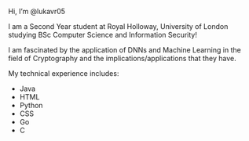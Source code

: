 Hi, I’m @lukavr05

I am a Second Year student at Royal Holloway, University of London studying BSc Computer Science and Information Security!

I am fascinated by the application of DNNs and Machine Learning in the field of Cryptography and the implications/applications that they have.

My technical experience includes:
  - Java      
  - HTML
  - Python
  - CSS
  - Go
  - C

<!---
lukavr05/lukavr05 is a ✨ special ✨ repository because its `README.md` (this file) appears on your GitHub profile.
You can click the Preview link to take a look at your changes.
--->
